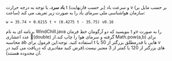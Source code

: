 **باد سرد.** با توجه به درجه حرارت t (بر حسب فارنهایت) و سرعت باد v (بر حسب مایل بر ساعت) سازمان هواشناسی ملی سرمای باد را به صورت زیر تعریف می کند:     
```
w = 35.74 + 0.6215 t + (0.4275 t - 35.75) v0.16
```
برنامه ای به نام WindChill.java بنویسید که دو آرگومان خط فرمان t وv را به صورت عدد اعشاری (ِdouble) گرفته و سرمای هوا را چاپ کند.از Math.pow(a,b) برای محاسبه ab استفاده کنید. توجه:این فرمول برای t هایی با قدرمطلق بزرگتر از 50 یا v های بزرگتر از 120 یا کمتر از 3 معتبر نیست.(فرض کنید مقادیری که دریافت می کنید در آن محدوده هستند).
